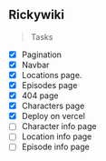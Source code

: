 ## Rickywiki

> Tasks
* [x] Pagination
* [x] Navbar
* [x] Locations page.
* [x] Episodes page
* [x] 404 page
* [x] Characters page
* [x] Deploy on vercel
* [ ] Character info page
* [ ] Location info page
* [ ] Episode info page
